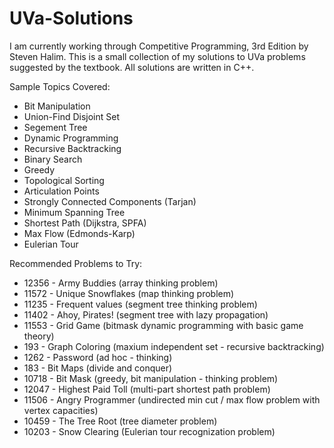 # UVa-Solutions
I am currently working through Competitive Programming, 3rd Edition by Steven Halim.
This is a small collection of my solutions to UVa problems suggested by the textbook.
All solutions are written in C++.

Sample Topics Covered:
- Bit Manipulation
- Union-Find Disjoint Set
- Segement Tree
- Dynamic Programming
- Recursive Backtracking
- Binary Search
- Greedy
- Topological Sorting
- Articulation Points
- Strongly Connected Components (Tarjan)
- Minimum Spanning Tree
- Shortest Path (Dijkstra, SPFA)
- Max Flow (Edmonds-Karp)
- Eulerian Tour


Recommended Problems to Try:
 - 12356 - Army Buddies        (array thinking problem)
 - 11572 - Unique Snowflakes   (map thinking problem)
 - 11235 - Frequent values     (segment tree thinking problem)
 - 11402 - Ahoy, Pirates!      (segment tree with lazy propagation)
 - 11553 - Grid Game           (bitmask dynamic programming with basic game theory)
 - 193 - Graph Coloring        (maxium independent set - recursive backtracking)
 - 1262 - Password             (ad hoc - thinking)
 - 183 - Bit Maps              (divide and conquer)
 - 10718 - Bit Mask            (greedy, bit manipulation - thinking problem)
 - 12047 - Highest Paid Toll   (multi-part shortest path problem)
 - 11506 - Angry Programmer    (undirected min cut / max flow problem with vertex capacities)
 - 10459 - The Tree Root       (tree diameter problem)
 - 10203 -	Snow Clearing       (Eulerian tour recognization problem)
